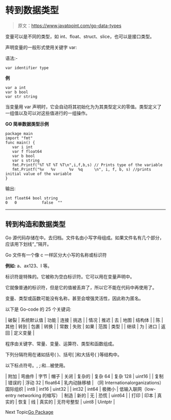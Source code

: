 # 转到数据类型

> 原文：<https://www.javatpoint.com/go-data-types>

变量可以是不同的类型，如 int、float、struct、slice，也可以是接口类型。

声明变量的一般形式使用关键字 var:

语法:-

```
var identifier type

```

**例**

```
var a int
var b bool
var str string

```

当变量用 var 声明时，它会自动将其初始化为为其类型定义的零值。类型定义了一组值以及可以对这些值进行的一组操作。

**GO 简单数据类型示例**

```
package main
import "fmt"
func main() {
   var i int
   var f float64
   var b bool
   var s string
   fmt.Printf("%T %T %T %T\n",i,f,b,s) // Prints type of the variable
   fmt.Printf("%v   %v      %v  %q     \n", i, f, b, s) //prints initial value of the variable
}

```

输出:

```
int float64 bool string
0   0           false  ""    

```

* * *

## 转到构造和数据类型

Go 源代码存储在中。去归档。文件名由小写字母组成。如果文件名有几个部分，应该用下划线“_”隔开。

Go 文件有一个像 c 一样区分大小写的名称或标识符

**例如:** a、ax123、I 等。

标识符是特殊的。它被称为空白标识符。它可以用在变量声明中。

它就像普通的标识符，但是它的值被丢弃了，所以它不能在代码中再使用了。

变量、类型或函数可能没有名称，甚至会增强灵活性，因此称为匿名。

以下是 Go-code 的 25 个关键词:

| 破裂 | 系统默认值 | 功能 | 连接 | 挑选 |
| 情况 | 推迟 | 去 | 地图 | 结构体 |
| 陈 | 其他 | 转到 | 包裹 | 转换 |
| 常数 | 失败 | 如果 | 范围 | 类型 |
| 继续 | 为 | 进口 | 返回 | 定义变量 |

程序由关键字、常量、变量、运算符、类型和函数组成。

下列分隔符用在诸如括号( )、括号[ ]和大括号{ }等结构中。

以下标点符号。, ;:和...被使用。

| 附加 | 弯曲件 | 字节 | 帽子 | 关闭 | 复杂的 | 复杂 64 | 复杂 128 | uint16 |
| 复制 | 错误的 | 浮动 32 | float64 | 乳内动脉移植 | （同 Internationalorganizations）国际组织 | int8 | int16 | uint32 |
| int32 | int64 | 极微小 | 低输入联网（low-entry networking 的缩写） | 制造 | 新的 | 无 | 恐慌 | uint64 |
| 打印 | 印本 | 真实的 | 恢复 | 线 | 真实的 | 无符号整型 | uint8 | Uintptr |

Next Topic[Go Package](go-package-import-visibility)